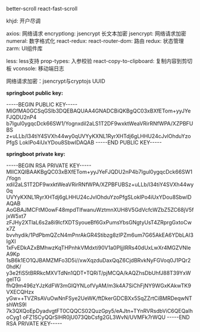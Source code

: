 better-scroll
react-fast-scroll

khjd: 开户尽调

axios: 网络请求
encryptlong: jsencrypt 长文本加密
jsencrypt: 网络请求加密
numeral: 数字格式化
react-redux: 
react-router-dom: 路由 
redux: 状态管理
zarm: UI组件库

less: less支持
prop-types: 入参校验
react-copy-to-clipboard: 复制内容到剪切板
vconsole: 移动端日志


网络请求加密：jsencrypt与cryptojs
UUID

**springboot public key:**

-----BEGIN PUBLIC KEY-----
MIGfMA0GCSqGSIb3DQEBAQUAA4GNADCBiQKBgQC03xBXfETom+yyJYeFJQDU2nP4
b7lgul0ygqcDck66SW1/Yognxdil2aLS1T2DF9wxktWeaVRirRNfWPA/XZPBFUBS
z+uLLb/l34tiY4SVXh44wy0qUVYyKXNL1RyrXHTdj6gLHHU24cJvlOhduYzoPfgS
LokIPo4iUxYDou8SbwIDAQAB
-----END PUBLIC KEY-----

**springboot private key:**

-----BEGIN RSA PRIVATE KEY-----
MIICXQIBAAKBgQC03xBXfETom+yyJYeFJQDU2nP4b7lgul0ygqcDck66SW1/Yogn
xdil2aLS1T2DF9wxktWeaVRirRNfWPA/XZPBFUBSz+uLLb/l34tiY4SVXh44wy0q
UVYyKXNL1RyrXHTdj6gLHHU24cJvlOhduYzoPfgSLokIPo4iUxYDou8SbwIDAQAB
AoGBAJMCFtM0owF48mpdTIfwanuWztmnXUH8V5GdVcfcWZbZ5ZC68jV5fjxW5xt7
zFJHy2XTlaL6s2a8i9lcfXDTSyoueBf6GxPumsYbsGNgtyUsT4ZRprgGxtoCwx7Z
bvvhydik/1PdPbmQZcN4mPnrAkGR4Stibzg8zIPZm6um7G65AkEA6YDbLAI3IgXI
1xFvEDkAZxBMhwzKqTHPnhkVMdxti90V1a0PljjIRRs40dUxLwXr4MGZVNIeA9Kp
1sB6k1EO1QJBAMZMFo3D5i//xwXqzduDaxQqZ6CjdBRvkNyFGVoq0J1PQr20hdK/
y3e2fiS5tBRRkcMXVTdNn1QDT+TQRiT/pjMCQA/kAQZhsDbUhfJ88T39YxWgelTG
fhQ9m496zYJzKdFW3mGIQYNLofVyAM/m3k4A7SiChFjNY9WGxKAkwTK9VXECQHzx
yGw++TVZRsAVuOwNnFSye2UeWK/ftDkerGDCBXx5SqZZrtCiBMRDeqwNTshWtS9l
7k3QXQoEpDyadvgtFT0CQQCS02QuzGpy5/eAJtn+TYnRVRsdbViC6QEQaIhoCyg1
oFZ1SCyQQrSlHR0jU073QbCsfg2GL3WvN/UVMFk7rWQU
-----END RSA PRIVATE KEY-----

